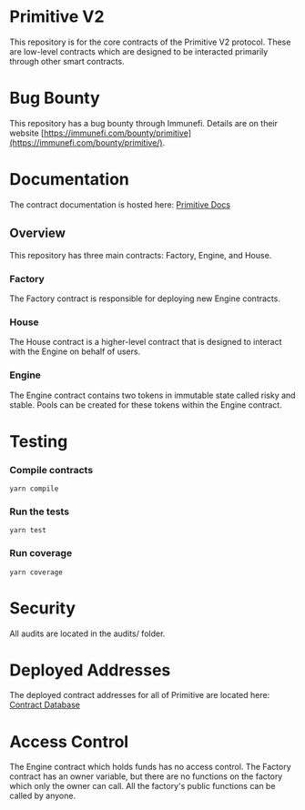 # Primitive V2

This repository is for the core contracts of the Primitive V2 protocol. These are low-level contracts which are designed to be interacted primarily through other smart contracts.

# Bug Bounty

This repository has a bug bounty through Immunefi. Details are on their website [https://immunefi.com/bounty/primitive](https://immunefi.com/bounty/primitive/).

# Documentation

The contract documentation is hosted here: [Primitive Docs](https://docs.primitive.finance)

## Overview

This repository has three main contracts: Factory, Engine, and House.

### Factory

The Factory contract is responsible for deploying new Engine contracts.

### House

The House contract is a higher-level contract that is designed to interact with the Engine on behalf of users.

### Engine

The Engine contract contains two tokens in immutable state called risky and stable. Pools can be created for these tokens within the Engine contract.

# Testing

### Compile contracts

`yarn compile`

### Run the tests

`yarn test`

### Run coverage

`yarn coverage`

# Security

All audits are located in the audits/ folder.

# Deployed Addresses

The deployed contract addresses for all of Primitive are located here: [Contract Database](https://www.notion.so/primitivefi/dc3b883ff9d94044b6738701b2826f7a?v=9e56507d430d4f4fb1939242cfb23736)

# Access Control

The Engine contract which holds funds has no access control. The Factory contract has an owner variable, but there are no functions on the factory which only the owner can call. All the factory's public functions can be called by anyone.
